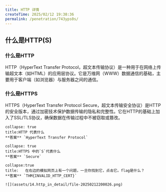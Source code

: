 ```yaml
---
title: HTTP 详情
createTime: 2025/02/12 19:38:36
permalink: /penetration/743yps0s/
---
```

## 什么是HTTP(S)

### 什么是HTTP

HTTP（HyperText Transfer Protocol，超文本传输协议）是一种用于在网络上传输超文本（如HTML）的应用层协议。它是万维网（WWW）数据通信的基础，主要用于客户端（如浏览器）与服务器之间的通信。
### 什么是HTTPS
HTTPS（HyperText Transfer Protocol Secure，超文本传输安全协议）是HTTP的安全版本，通过加密技术保护数据传输的隐私和完整性。它在HTTP的基础上加入了SSL/TLS协议，确保数据在传输过程中不被窃取或篡改。

```ad-details 
collapse: true
title:HTTP 代表什么
**答案** `HyperText Transfer Protocol`
```

```ad-details
collapse: true
title:HTTPS 中的`S`代表什么
**答案** `Secure`
```

```ad-details
collapse:true
title:   在右边的模拟网页上有一个问题，一旦你找到它，点击它。flag是什么？
**答案** `THM{INVALID_HTTP_CERT}`

![](assets/14.http_in_detail/file-20250212200026.png)
```
